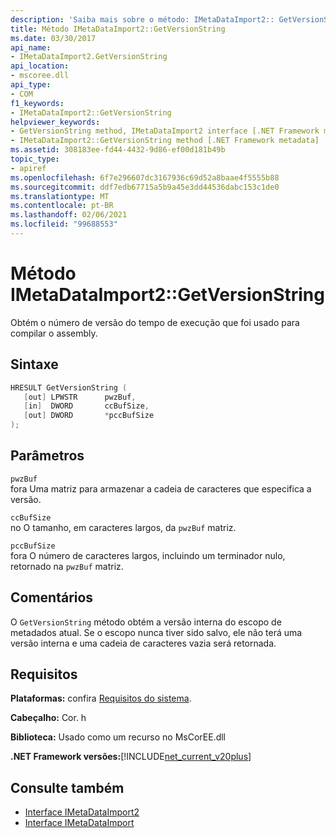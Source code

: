 ```yaml
---
description: 'Saiba mais sobre o método: IMetaDataImport2:: GetVersionString'
title: Método IMetaDataImport2::GetVersionString
ms.date: 03/30/2017
api_name:
- IMetaDataImport2.GetVersionString
api_location:
- mscoree.dll
api_type:
- COM
f1_keywords:
- IMetaDataImport2::GetVersionString
helpviewer_keywords:
- GetVersionString method, IMetaDataImport2 interface [.NET Framework metadata]
- IMetaDataImport2::GetVersionString method [.NET Framework metadata]
ms.assetid: 308183ee-fd44-4432-9d86-ef00d181b49b
topic_type:
- apiref
ms.openlocfilehash: 6f7e296607dc3167936c69d52a8baae4f5555b88
ms.sourcegitcommit: ddf7edb67715a5b9a45e3dd44536dabc153c1de0
ms.translationtype: MT
ms.contentlocale: pt-BR
ms.lasthandoff: 02/06/2021
ms.locfileid: "99688553"
---
```

# <a name="imetadataimport2getversionstring-method"></a>Método IMetaDataImport2::GetVersionString

Obtém o número de versão do tempo de execução que foi usado para compilar o assembly.  
  
## <a name="syntax"></a>Sintaxe  
  
```cpp  
HRESULT GetVersionString (  
   [out] LPWSTR      pwzBuf,  
   [in]  DWORD       ccBufSize,  
   [out] DWORD       *pccBufSize  
);  
```  
  
## <a name="parameters"></a>Parâmetros  

 `pwzBuf`  
 fora Uma matriz para armazenar a cadeia de caracteres que especifica a versão.  
  
 `ccBufSize`  
 no O tamanho, em caracteres largos, da `pwzBuf` matriz.  
  
 `pccBufSize`  
 fora O número de caracteres largos, incluindo um terminador nulo, retornado na `pwzBuf` matriz.  
  
## <a name="remarks"></a>Comentários  

 O `GetVersionString` método obtém a versão interna do escopo de metadados atual. Se o escopo nunca tiver sido salvo, ele não terá uma versão interna e uma cadeia de caracteres vazia será retornada.  
  
## <a name="requirements"></a>Requisitos  

 **Plataformas:** confira [Requisitos do sistema](../../get-started/system-requirements.md).  
  
 **Cabeçalho:** Cor. h  
  
 **Biblioteca:** Usado como um recurso no MsCorEE.dll  
  
 **.NET Framework versões:**[!INCLUDE[net_current_v20plus](../../../../includes/net-current-v20plus-md.md)]  
  
## <a name="see-also"></a>Consulte também

- [Interface IMetaDataImport2](imetadataimport2-interface.md)
- [Interface IMetaDataImport](imetadataimport-interface.md)
